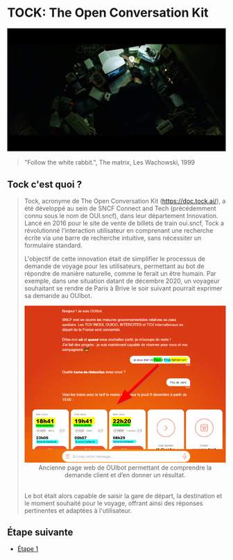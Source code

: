# TOCK: The Open Conversation Kit
[<img src="img/neo-sleep.jpg"  alt="neo rage against the machine">](https://www.youtube.com/watch?v=sjoad6gcRzs)

> "Follow the white rabbit.", The matrix, Les Wachowski, 1999


##  Tock c'est quoi ?

>Tock, acronyme de The Open Conversation Kit (https://doc.tock.ai/), a été développé au sein de SNCF Connect and Tech (précédemment connu sous le nom de OUI.sncf), dans leur département Innovation. Lancé en 2016 pour le site de vente de billets de train oui.sncf, Tock a révolutionné l'interaction utilisateur en comprenant une recherche écrite via une barre de recherche intuitive, sans nécessiter un formulaire standard.
>
>L'objectif de cette innovation était de simplifier le processus de demande de voyage pour les utilisateurs, permettant au bot de répondre de manière naturelle, comme le ferait un être humain. Par exemple, dans une situation datant de décembre 2020, un voyageur souhaitant se rendre de Paris à Brive le soir suivant pourrait exprimer sa demande au OUIbot.
>
><center><img src="img/ouibot.png" alt="Ancienne page web de OUIbot"></center>
><center>Ancienne page web de OUIbot permettant de comprendre la demande client et d’en donner un résultat.</center>
></br>
>
>Le bot était alors capable de saisir la gare de départ, la destination et le moment souhaité pour le voyage, offrant ainsi des réponses pertinentes et adaptées à l'utilisateur.



## Étape suivante

- [Étape 1](step_1.md)

